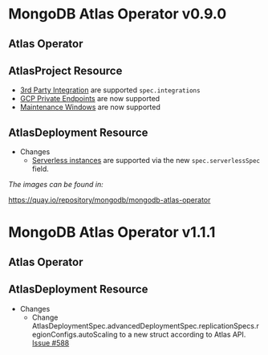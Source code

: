 
# MongoDB Atlas Operator v0.9.0

## Atlas Operator


## AtlasProject Resource
  * [3rd Party Integration](https://docs.atlas.mongodb.com/reference/api/third-party-integration-settings/) are supported `spec.integrations`
  * [GCP Private Endpoints](https://www.mongodb.com/docs/atlas/reference/api/private-endpoints/) are now supported
  * [Maintenance Windows](https://www.mongodb.com/docs/atlas/reference/api/maintenance-windows/) are now supported

## AtlasDeployment Resource
* Changes
  * [Serverless instances](https://www.mongodb.com/docs/atlas/reference/api/serverless-instances/) are supported via the new `spec.serverlessSpec` field.

*The images can be found in:*

https://quay.io/repository/mongodb/mongodb-atlas-operator


# MongoDB Atlas Operator v1.1.1

## Atlas Operator 

## AtlasDeployment Resource
* Changes
  * Change AtlasDeploymentSpec.advancedDeploymentSpec.replicationSpecs.regionConfigs.autoScaling to a new struct according to Atlas API. [Issue #588](https://github.com/mongodb/mongodb-atlas-kubernetes/issues/588)